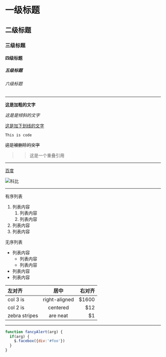 # 一级标题

## 二级标题

### 三级标题

#### 四级标题

##### 五级标题

###### 六级标题

-----

**这是加粗的文字**

*这是是倾斜的文字*

<u>这是加下划线的文字</u>

`This is code`

~~这是被删除的文字~~

> > 这是一个重叠引用

-----

[百度](https://baidu.com)

![科比](http://p.vczyh.com/blog/IMG_1099(20200128-153109).JPG)

-----

有序列表

1. 列表内容
   1. 列表内容
   2. 列表内容
2. 列表内容
3. 列表内容

无序列表

- 列表内容
  - 列表内容
  - 列表内容
- 列表内容
- 列表内容

| 左对齐 | 居中 | 右对齐 |
| :----- | :-----: | -----: |
| col 3 is | right-aligned | $1600 |
| col 2 is | centered |    $12 |
| zebra stripes | are neat | $1 |

-----

```javascript
function fancyAlert(arg) {
  if(arg) {
    $.facebox({div:'#foo'})
  }
}
```



